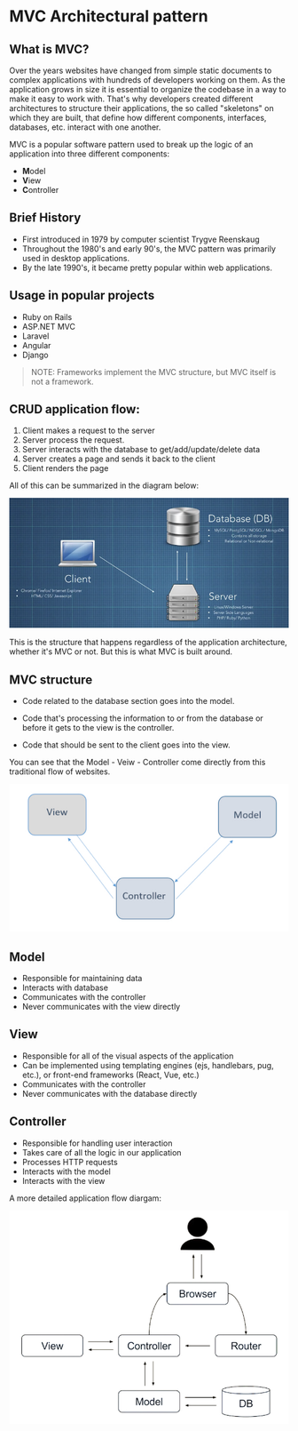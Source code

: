 # MVC Architectural pattern

## What is MVC?

Over the years websites have changed from simple static documents to complex applications with hundreds of developers working on them. As the application grows in size it is essential to organize the codebase in a way to make it easy to work with. That's why developers created different architectures to structure their applications, the so called "skeletons" on which they are built, that define how different components, interfaces, databases, etc. interact with one another.

MVC is a popular software pattern used to break up the logic of an application into three different components:

- **M**odel
- **V**iew
- **C**ontroller

## Brief History

- First introduced in 1979 by computer scientist Trygve Reenskaug
- Throughout the 1980's and early 90's, the MVC pattern was primarily used in desktop applications.
- By the late 1990's, it became pretty popular within web applications.

## Usage in popular projects

- Ruby on Rails
- ASP.NET MVC
- Laravel
- Angular
- Django

> NOTE: Frameworks implement the MVC structure, but MVC itself is not a framework.

## CRUD application flow:

1. Client makes a request to the server
1. Server process the request.
1. Server interacts with the database to get/add/update/delete data
1. Server creates a page and sends it back to the client
1. Client renders the page

All of this can be summarized in the diagram below:

![Application flow diagram](/images/appflow.png)

This is the structure that happens regardless of the application architecture, whether it's MVC or not.
But this is what MVC is built around.

## MVC structure

- Code related to the database section goes into the model.

- Code that's processing the information to or from the database or before it gets to the view is the controller.

- Code that should be sent to the client goes into the view.

You can see that the Model - Veiw - Controller come directly from this traditional flow of websites.

![Application flow diagram](/images/mvc.jpg)

## Model

- Responsible for maintaining data
- Interacts with database
- Communicates with the controller
- Never communicates with the view directly

## View

- Responsible for all of the visual aspects of the application
- Can be implemented using templating engines (ejs, handlebars, pug, etc.), or front-end frameworks (React, Vue, etc.)
- Communicates with the controller
- Never communicates with the database directly

## Controller

- Responsible for handling user interaction
- Takes care of all the logic in our application
- Processes HTTP requests
- Interacts with the model
- Interacts with the view

A more detailed application flow diargam:

![Detailed application flow diagram](/images/mvc-flow.jpg)
